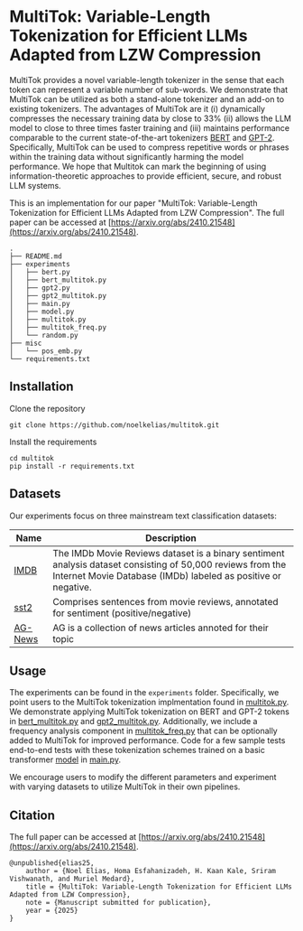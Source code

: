 # MultiTok: Variable-Length Tokenization for Efficient LLMs Adapted from LZW Compression

MultiTok provides a novel
variable-length tokenizer in the sense that each token can
represent a variable number of sub-words. We demonstrate that MultiTok can be
utilized as both a stand-alone tokenizer and an add-on to existing tokenizers.
The advantages of MultiTok are it (i) dynamically compresses the necessary
training data by close to 33% (ii) allows the LLM model
to close to three times faster training and (iii) maintains
performance comparable to the current state-of-the-art tokenizers [BERT](https://arxiv.org/pdf/1810.04805) and [GPT-2](https://cdn.openai.com/better-language-models/language_models_are_unsupervised_multitask_learners.pdf). Specifically, MultiTok can be used to compress repetitive words or phrases within the training data without significantly harming the model performance. We hope that Multitok can mark the beginning of using information-theoretic approaches to provide efficient, secure, and robust LLM systems.

This is an implementation for our paper "MultiTok: Variable-Length Tokenization for
Efficient LLMs Adapted from LZW
Compression". The full paper can be accessed at [https://arxiv.org/abs/2410.21548](https://arxiv.org/abs/2410.21548).

```
.
├── README.md
├── experiments
│   ├── bert.py
│   ├── bert_multitok.py
│   ├── gpt2.py
│   ├── gpt2_multitok.py
│   ├── main.py
│   ├── model.py
│   ├── multitok.py
│   ├── multitok_freq.py
│   └── random.py
├── misc
│   └── pos_emb.py
└── requirements.txt
```

## Installation
Clone the repository

```shell
git clone https://github.com/noelkelias/multitok.git
```

Install the requirements
```shell
cd multitok
pip install -r requirements.txt
```

## Datasets
Our experiments focus on three mainstream text classification datasets:

| Name |  Description |
| --- | --- |
| [IMDB](https://huggingface.co/datasets/stanfordnlp/imdb) | The IMDb Movie Reviews dataset is a binary sentiment analysis dataset consisting of 50,000 reviews from the Internet Movie Database (IMDb) labeled as positive or negative.  |
| [sst2](https://huggingface.co/datasets/stanfordnlp/sst2) | Comprises sentences from movie reviews, annotated for sentiment (positive/negative) |
| [AG-News](https://huggingface.co/datasets/fancyzhx/ag_news) | AG is a collection of news articles annoted for their topic  |

## Usage
The experiments can be found in the `experiments` folder. Specifically, we point users to the MultiTok tokenization implmentation found in [multitok.py](experiments/multitok.py). We demonstrate applying MultiTok tokenization on BERT and GPT-2 tokens in [bert_multitok.py](experiments/bert_multitok.py) and [gpt2_multitok.py](experiments/gpt2_multitok.py). Additionally, we include a frequency analysis component in [multitok_freq.py](experiments/multitok_freq.py) that can be optionally added to MultiTok for improved performance. Code for a few sample tests end-to-end tests with these tokenization schemes trained on a basic transformer [model](experiments/model.py) in [main.py](experiments/main.py).

We encourage users to modify the different parameters and experiment with varying datasets to utilize MultiTok in their own pipelines.

## Citation
The full paper can be accessed at [https://arxiv.org/abs/2410.21548](https://arxiv.org/abs/2410.21548).

```
@unpublished{elias25,
    author = {Noel Elias, Homa Esfahanizadeh, H. Kaan Kale, Sriram Vishwanath, and Muriel Medard},
    title = {MultiTok: Variable-Length Tokenization for Efficient LLMs Adapted from LZW Compression},
    note = {Manuscript submitted for publication}, 
    year = {2025}
}
```
